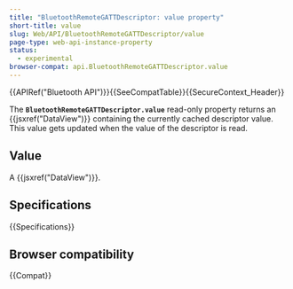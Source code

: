 ```yaml
---
title: "BluetoothRemoteGATTDescriptor: value property"
short-title: value
slug: Web/API/BluetoothRemoteGATTDescriptor/value
page-type: web-api-instance-property
status:
  - experimental
browser-compat: api.BluetoothRemoteGATTDescriptor.value
---
```


{{APIRef("Bluetooth API")}}{{SeeCompatTable}}{{SecureContext_Header}}

The **`BluetoothRemoteGATTDescriptor.value`**
read-only property returns an {{jsxref("DataView")}} containing the currently cached
descriptor value. This value gets updated when the value of the descriptor is read.

## Value

A {{jsxref("DataView")}}.

## Specifications

{{Specifications}}

## Browser compatibility

{{Compat}}
